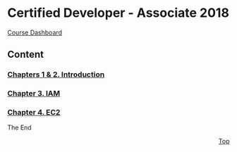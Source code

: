 <a id="top" />

# Certified Developer - Associate 2018
[Course Dashboard](https://acloud.guru/course/aws-certified-developer-associate/dashboard)

## Content

### [Chapters 1 & 2. Introduction](01-02-intro-and-overview/readme.md)
### [Chapter 3. IAM](03-iam-sts-ad-wif/readme.md)
### [Chapter 4. EC2](04-ec2/readme.md)


The End

<p align="right"><a href="#top">Top</a></p>